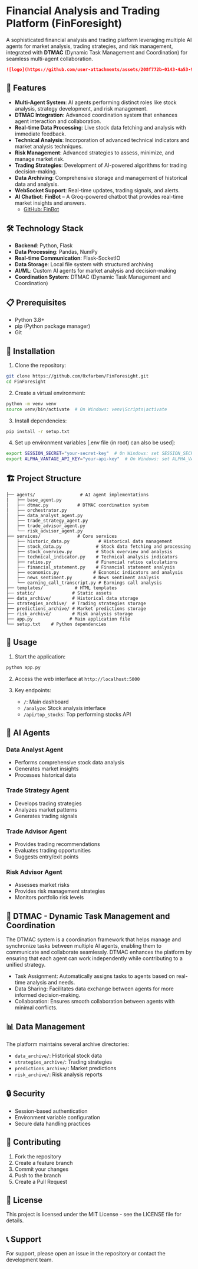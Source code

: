 # Financial Analysis and Trading Platform (FinForesight)

A sophisticated financial analysis and trading platform leveraging multiple AI agents for market analysis, trading strategies, and risk management, integrated with **DTMAC** (Dynamic Task Management and Coordination) for seamless multi-agent collaboration.

```md
![logo](https://github.com/user-attachments/assets/208f772b-0143-4a53-99fe-56587192b128)
```

## 🚀 Features

- **Multi-Agent System**: AI agents performing distinct roles like stock analysis, strategy development, and risk management.
- **DTMAC Integration**: Advanced coordination system that enhances agent interaction and collaboration.
- **Real-time Data Processing**: Live stock data fetching and analysis with immediate feedback.
- **Technical Analysis**: Incorporation of advanced technical indicators and market analysis techniques.
- **Risk Management**: Advanced strategies to assess, minimize, and manage market risk.
- **Trading Strategies**: Development of AI-powered algorithms for trading decision-making.
- **Data Archiving**: Comprehensive storage and management of historical data and analysis.
- **WebSocket Support**: Real-time updates, trading signals, and alerts.
- **AI Chatbot**: **FinBot** – A Groq-powered chatbot that provides real-time market insights and answers.
  - [GitHub: FinBot](https://github.com/0xfarben/FinBot.git)

## 🛠️ Technology Stack

- **Backend**: Python, Flask
- **Data Processing**: Pandas, NumPy
- **Real-time Communication**: Flask-SocketIO
- **Data Storage**: Local file system with structured archiving
- **AI/ML**: Custom AI agents for market analysis and decision-making
- **Coordination System**: DTMAC (Dynamic Task Management and Coordination)

## 📋 Prerequisites

- Python 3.8+
- pip (Python package manager)
- Git

## 🔧 Installation

1. Clone the repository:
```bash
git clone https://github.com/0xfarben/FinForesight.git
cd FinForesight
```

2. Create a virtual environment:
```bash
python -m venv venv
source venv/bin/activate  # On Windows: venv\Scripts\activate
```

3. Install dependencies:
```bash
pip install -r setup.txt
```

4. Set up environment variables [.env file (in root) can also be used]:
```bash
export SESSION_SECRET="your-secret-key"  # On Windows: set SESSION_SECRET=your-secret-key
export ALPHA_VANTAGE_API_KEY="your-api-key"  # On Windows: set ALPHA_VANTAGE_API_KEY=your-api-key
```

## 🏗️ Project Structure

```
├── agents/                 # AI agent implementations
|   ├── base_agent.py  
│   ├── dtmac.py           # DTMAC coordination system
|   ├── orchestrator.py  
│   ├── data_analyst_agent.py
│   ├── trade_strategy_agent.py
│   ├── trade_advisor_agent.py
│   └── risk_advisor_agent.py
├── services/              # Core services
│   ├── historic_data.py           # Historical data management
│   ├── stock_data.py             # Stock data fetching and processing
│   ├── stock_overview.py         # Stock overview and analysis
│   ├── technical_indicator.py    # Technical analysis indicators
│   ├── ratios.py                 # Financial ratios calculations
│   ├── financial_statement.py    # Financial statement analysis
│   ├── economics.py             # Economic indicators and analysis
│   ├── news_sentiment.py        # News sentiment analysis
│   └── earning_call_transcript.py # Earnings call analysis
├── templates/            # HTML templates
├── static/              # Static assets
├── data_archive/        # Historical data storage
├── strategies_archive/  # Trading strategies storage
├── predictions_archive/ # Market predictions storage
├── risk_archive/        # Risk analysis storage
├── app.py              # Main application file
└── setup.txt    # Python dependencies
```

## 🚀 Usage

1. Start the application:
```bash
python app.py
```

2. Access the web interface at `http://localhost:5000`

3. Key endpoints:
   - `/`: Main dashboard
   - `/analyze`: Stock analysis interface
   - `/api/top_stocks`: Top performing stocks API

## 🤖 AI Agents

### Data Analyst Agent
- Performs comprehensive stock data analysis
- Generates market insights
- Processes historical data

### Trade Strategy Agent
- Develops trading strategies
- Analyzes market patterns
- Generates trading signals

### Trade Advisor Agent
- Provides trading recommendations
- Evaluates trading opportunities
- Suggests entry/exit points

### Risk Advisor Agent
- Assesses market risks
- Provides risk management strategies
- Monitors portfolio risk levels

## 🧠 DTMAC - Dynamic Task Management and Coordination
The DTMAC system is a coordination framework that helps manage and synchronize tasks between multiple AI agents, enabling them to communicate and collaborate seamlessly. DTMAC enhances the platform by ensuring that each agent can work independently while contributing to a unified strategy.

- Task Assignment: Automatically assigns tasks to agents based on real-time analysis and needs.
- Data Sharing: Facilitates data exchange between agents for more informed decision-making.
- Collaboration: Ensures smooth collaboration between agents with minimal conflicts.

## 📊 Data Management

The platform maintains several archive directories:
- `data_archive/`: Historical stock data
- `strategies_archive/`: Trading strategies
- `predictions_archive/`: Market predictions
- `risk_archive/`: Risk analysis reports

## 🔒 Security

- Session-based authentication
- Environment variable configuration
- Secure data handling practices

## 🤝 Contributing

1. Fork the repository
2. Create a feature branch
3. Commit your changes
4. Push to the branch
5. Create a Pull Request

## 📝 License

This project is licensed under the MIT License - see the LICENSE file for details.

## 📞 Support

For support, please open an issue in the repository or contact the development team. 
